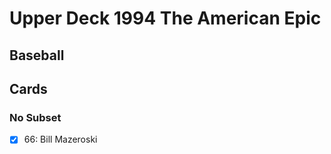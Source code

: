 # Upper Deck 1994 The American Epic
## Baseball

## Cards

### No Subset
- [x] 66: Bill Mazeroski<br>
